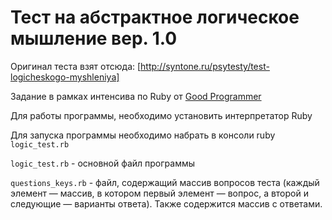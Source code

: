 Тест на абстрактное логическое мышление вер. 1.0
================================================
Оригинал теста взят отсюда: [http://syntone.ru/psytesty/test-logicheskogo-myshleniya]

Задание в рамках интенсива по Ruby от [Good Programmer](https://goodprogrammer.ru)

Для работы программы, необходимо установить интерпрeтатор Ruby

Для запуска программы необходимо набрать в консоли ruby `logic_test.rb`

`logic_test.rb` - основной файл программы

`questions_keys.rb` - файл, содержащий массив вопросов теста 
(каждый элемент — массив, в котором первый элемент — вопрос, а второй и следующие — варианты ответа).
Также содержится массив с ответами.
